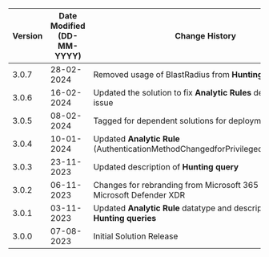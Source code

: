 | **Version** | **Date Modified (DD-MM-YYYY)** | **Change History**                                                           |
|-------------|--------------------------------|------------------------------------------------------------------------------|
| 3.0.7       | 28-02-2024                     | Removed usage of BlastRadius from **Hunting Queries**                        |
| 3.0.6       | 16-02-2024                     | Updated the solution to fix **Analytic Rules** deployment issue                               |
| 3.0.5       | 08-02-2024                     | Tagged for dependent solutions for deployment                                |
| 3.0.4       | 10-01-2024                     | Updated **Analytic Rule** (AuthenticationMethodChangedforPrivilegedAccount.yaml)         |
| 3.0.3       | 23-11-2023                     | Updated description of **Hunting query**                                     | 
| 3.0.2       | 06-11-2023                     | Changes for rebranding from Microsoft 365 Defender to Microsoft Defender XDR |
| 3.0.1       | 03-11-2023                     | Updated **Analytic Rule** datatype and descriptions for **Hunting queries**  |
| 3.0.0       | 07-08-2023                     | Initial Solution Release                                                     |